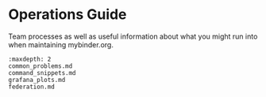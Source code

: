 # Operations Guide

Team processes as well as useful information about what you might run into when maintaining mybinder.org.

```{toctree}
:maxdepth: 2
common_problems.md
command_snippets.md
grafana_plots.md
federation.md
```
